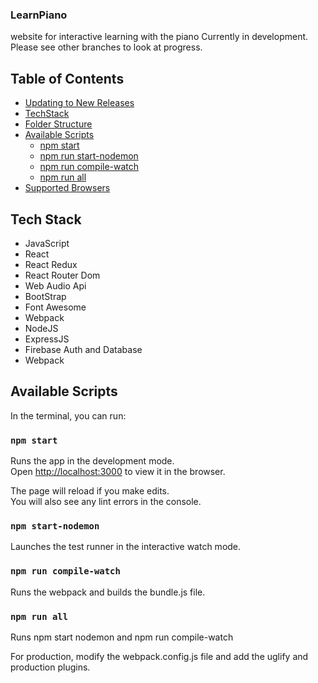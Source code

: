### LearnPiano
website for interactive learning with the piano
Currently in development. Please see other branches to look at progress.

## Table of Contents

- [Updating to New Releases](#updating-to-new-releases)
- [TechStack](#tech-stack)
- [Folder Structure](#folder-structure)
- [Available Scripts](#available-scripts)
  - [npm start](#npm-start)
  - [npm run start-nodemon](#npm-run-start-nodemon)
  - [npm run compile-watch](#npm-run-compile-watch)
  - [npm run all](#npm-run-all)
- [Supported Browsers](#supported-browsers)

## Tech Stack
- JavaScript
- React
- React Redux
- React Router Dom
- Web Audio Api
- BootStrap
- Font Awesome
- Webpack
- NodeJS
- ExpressJS
- Firebase Auth and Database
- Webpack
## Available Scripts

In the terminal, you can run:

### `npm start`

Runs the app in the development mode.<br>
Open [http://localhost:3000](http://localhost:3000) to view it in the browser.

The page will reload if you make edits.<br>
You will also see any lint errors in the console.

### `npm start-nodemon`

Launches the test runner in the interactive watch mode.<br>

### `npm run compile-watch`

Runs the webpack and builds the bundle.js file. 

### `npm run all`

Runs npm start nodemon and npm run compile-watch <br/>

For production, modify the webpack.config.js file and add the uglify and production plugins.



